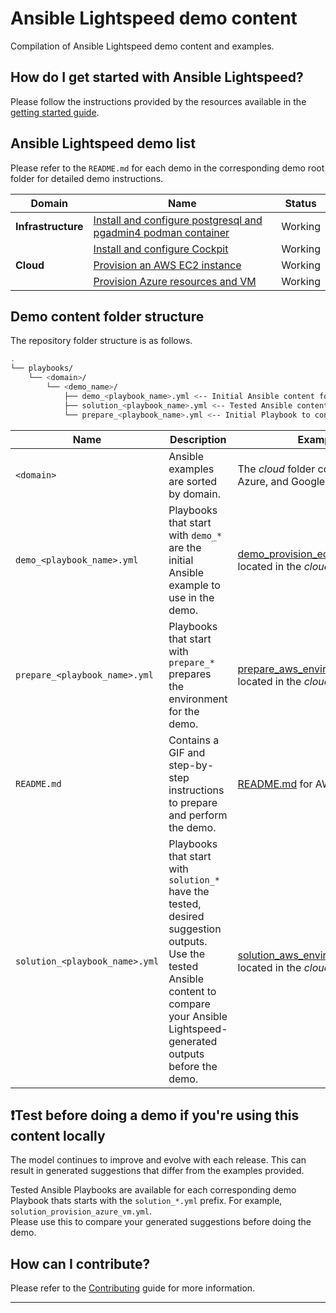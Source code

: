 # Ansible Lightspeed demo content

Compilation of Ansible Lightspeed demo content and examples.

## How do I get started with Ansible Lightspeed?

Please follow the instructions provided by the resources available in the [getting started guide](./docs/getting_started.md).

## Ansible Lightspeed demo list

Please refer to the `README.md` for each demo in the corresponding demo root folder for detailed demo instructions.

| **Domain**         | **Name**                                                                                                                    | **Status**  |
|--------------------|-----------------------------------------------------------------------------------------------------------------------------|-------------|
| **Infrastructure** | [Install and configure postgresql and pgadmin4 podman container](./playbooks/infra/install_pgsql_and_pgadmin/README.md)     | Working     |
|                    | [Install and configure Cockpit](./playbooks/infra/install_cockpit/README.md)                                                | Working     |
| **Cloud**          | [Provision an AWS EC2 instance](./playbooks/cloud/aws/README.md)                                                            | Working     |
|                    | [Provision Azure resources and VM](./playbooks/cloud/azure/README.md)                                                       | Working     |

## Demo content folder structure

The repository folder structure is as follows.

```bash
.
└── playbooks/
    └── <domain>/
        └── <demo_name>/
            ├── demo_<playbook_name>.yml <-- Initial Ansible content for demo.
            ├── solution_<playbook_name>.yml <-- Tested Ansible content for comparison.
            └── prepare_<playbook_name>.yml <-- Initial Playbook to configure the demo environment.
```

| **Name**                       | **Description**                                                                                                                                                                                                        | **Example**                                                          |
|--------------------------------|------------------------------------------------------------------------------------------------------------------------------------------------------------------------------------------------------------------------|----------------------------------------------------------------------|
| `<domain>`                     | Ansible examples are sorted by domain.                                                                                                                                                                                 | The _cloud_ folder contains AWS, Azure, and Google Cloud content.    |
| `demo_<playbook_name>.yml`     | Playbooks that start with `demo_*` are the initial Ansible example to use in the demo.                                                                                                                                 | [demo_provision_ec2_instance.yml](./playbooks/cloud/aws/demo_provision_ec2_instance.yml) located in the _cloud/aws_ folder. |
| `prepare_<playbook_name>.yml`  | Playbooks that start with `prepare_*` prepares the environment for the demo.                                                                                                                                           |[prepare_aws_environment.yml](./playbooks/cloud/aws/prepare_aws_environment.yml) located in the _cloud/aws_ folder.     |
| `README.md`                    | Contains a GIF and step-by-step instructions to prepare and perform the demo.                                                                                                                                          | [README.md](./playbooks/cloud/aws/README.md) for AWS EC2 demo.                                       |
| `solution_<playbook_name>.yml` | Playbooks that start with  `solution_*` have the tested, desired suggestion outputs. Use the tested Ansible content to compare your Ansible Lightspeed-generated outputs before the demo. | [solution_aws_environment.yml](./playbooks/cloud/aws/solution_provision_ec2_instance.yml) located in the _cloud/aws_ folder.    |

## ❗️Test before doing a demo if you're using this content locally

The model continues to improve and evolve with each release. This can result in generated suggestions that differ from the examples provided.

Tested Ansible Playbooks are available for each corresponding demo Playbook thats starts with the `solution_*.yml` prefix. For example, `solution_provision_azure_vm.yml`.  
Please use this to compare your generated suggestions before doing the demo.

## How can I contribute?

Please refer to the [Contributing](./docs/contributing.md) guide for more information.

---
